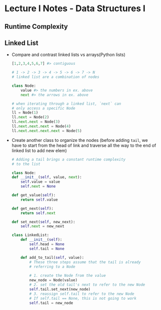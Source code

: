 # Lecture I Notes - Data Structures I

## Runtime Complexity

## Linked List
- Compare and contrast linked lists vs arrays(Python lists)
    ```py
    [1,2,3,4,5,6,7] #> contiguous
    ```
    ```py
    # 1 -> 2 -> 3 -> 4 -> 5 -> 6 -> 7 -> N
    # linked list are a combination of nodes

    class Node:
        value #> the numbers in ex. above
        next #> the arrows in ex. above
    ```
    ```py
    # when iterating through a linked list, `next` can
    # only access a specific Node
    ll = Node(1)
    ll.next = Node(2)
    ll.next.next = Node(3)
    ll.next.next.next = Node(4)
    ll.next.next.next.next = Node(5)
    ```
- Create another class to organize the nodes (before adding `tail`, we have to start from the head of link and traverse all the way to the end of linked list to add new elem)
    ```py
    # Adding a tail brings a constant runtime complexity
    # to the list

    class Node:
    def __init__(self, value, next):
        self.value = value
        self.next = None

    def get_value(self):
        return self.value

    def get_next(self):
        return self.next

    def set_next(self, new_next):
        self.next = new_next

    class LinkedList:
        def __init__(self):
            self.head = None
            self.tail = None

        def add_to_tail(self, value):
            # These three steps assume that the tail is already
            # referring to a Node
            
            # 1. create the Node from the value
            new_node = Node(value)
            # 2. set the old tail's next to refer to the new Node
            self.tail.set_next(new_node)
            # 3. reassign self.tail to refer to the new Node
            # If self.tail == None, this is not going to work
            self.tail = new_node
    ```
